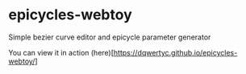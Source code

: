 # epicycles-webtoy
Simple bezier curve editor and epicycle parameter generator

You can view it in action (here)[https://dqwertyc.github.io/epicycles-webtoy/]
